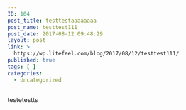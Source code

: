 ```yaml
---
ID: 104
post_title: testtestaaaaaaaa
post_name: testtest111
post_date: 2017-08-12 09:48:29
layout: post
link: >
  https://wp.litefeel.com/blog/2017/08/12/testtest111/
published: true
tags: [ ]
categories:
  - Uncategorized
---
```

testetestts
